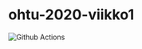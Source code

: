 # ohtu-2020-viikko1
![Github Actions](https://github.com/Jamb000h/ohtu-2020-viikko1/workflows/Java%20CI%20with%20Gradle/badge.svg)
